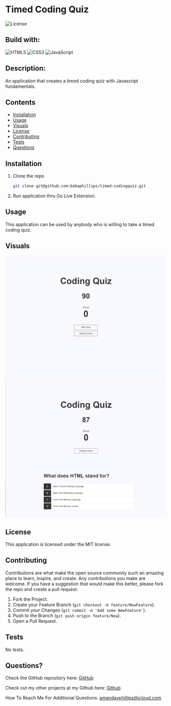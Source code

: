 # Timed Coding Quiz

![License](https://img.shields.io/badge/License-MIT-lightblue.svg)

## Build with:

![HTML5](https://img.shields.io/badge/html5-%23E34F26.svg?style=for-the-badge&logo=html5&logoColor=white)
![CSS3](https://img.shields.io/badge/css3-%231572B6.svg?style=for-the-badge&logo=css3&logoColor=white)
![JavaScript](https://img.shields.io/badge/javascript-%23323330.svg?style=for-the-badge&logo=javascript&logoColor=%23F7DF1E)

## Description:

An application that creates a timed coding quiz with Javascript fundamentals.

## Contents

- [Installation](#installation)
- [Usage](#usage)
- [Visuals](#visuals)
- [License](#license)
- [Contributing](#contributing)
- [Tests](#tests)
- [Questions](#questions)

## Installation

1. Clone the repo
   ```sh
   git clone git@github.com:babaphillips/timed-codingquiz.git
   ```
2. Run application thru Go Live Extension.

## Usage

This application can be used by anybody who is willing to take a timed coding quiz.

## Visuals

![MockUp](assets/images/main.png)
![MockUp2](assets/images/liveapp.png)

## License

This application is licensed under the MIT license.

## Contributing

Contributions are what make the open source community such an amazing place to learn, inspire, and create. Any contributions you make are welcome. If you have a suggestion that would make this better, please fork the repo and create a pull request.

1. Fork the Project.
2. Create your Feature Branch (`git checkout -b feature/NewFeature`).
3. Commit your Changes (`git commit -m 'Add some NewFeature'`).
4. Push to the Branch (`git push origin feature/New`).
5. Open a Pull Request.

## Tests

No tests.

## Questions?

Check the GitHub repository here: [GitHub](https://github.com/babaphillips/password-generator)

Check out my other projects at my Github here: [Github](https://github.com/babaphillips)

How To Reach Me For Additional Questions: amandavphillips@icloud.com

